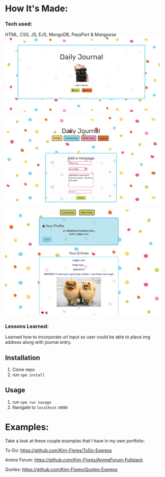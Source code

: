 
# How It's Made:
### Tech used: 
HTML, CSS, JS, EJS, MongoDB, PassPort & Mongoose
![journal](journal1.png)

![journal](journal2.png)

![journal](journal3.png)

### Lessons Learned:
Learned how to incorporate url input so user could be able to place img address along with journal entry.

## Installation

1. Clone repo
2. run `npm install`

## Usage

1. run `npm run savage`
2. Navigate to `localhost:8080`

# Examples:

Take a look at these couple examples that I have in my own portfolio:

To-Do: https://github.com/Kim-Flores/ToDo-Express

Anime Forum: https://github.com/Kim-Flores/AnimeForum-Fullstack

Quotes: https://github.com/Kim-Flores/Quotes-Express
